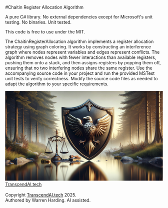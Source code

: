 #Chaitin Register Allocation Algorithm

A pure C# library. No external dependencies except for Microsoft's unit testing. No binaries. Unit tested.

This code is free to use under the MIT.

The ChaitinRegisterAllocation algorithm implements a register allocation strategy using graph coloring. It works by constructing an interference graph where nodes represent variables and edges represent conflicts. The algorithm removes nodes with fewer interactions than available registers, pushing them onto a stack, and then assigns registers by popping them off, ensuring that no two interfering nodes share the same register. Use the accompanying source code in your project and run the provided MSTest unit tests to verify correctness. Modify the source code files as needed to adapt the algorithm to your specific requirements.

![AI Image](aiimage.jpg)
[TranscendAI.tech](https://TranscendAI.tech)<br>
<br>
Copyright [TranscendAI.tech](https://TranscendAI.tech) 2025.</br>
Authored by Warren Harding. AI assisted.